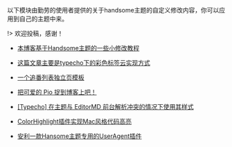 以下模块由勤劳的使用者提供的关于handsome主题的自定义修改内容，你可以应用到自己的主题中来。

!> 欢迎投稿，感谢！


* [本博客基于Handsome主题的一些小修改教程](https://www.moerats.com/archives/628/)

* [这篇文章主要是typecho下的彩色标签云实现方式](https://ixiyu.me/archives/typecho-colorful-tag.html)

* [一个追番列表独立页模板](https://imalan.cn/archives/88/)

* [把可爱的 Pio 捉到博客上吧！](https://imalan.cn/archives/95/)

* [[Typecho] 在主题与 EditorMD 前台解析冲突的情况下使用其样式](https://lolico.moe/modification/typecho-editormd-solution.html)

* [ColorHighlight插件实现Mac风格代码高亮](https://www.xcnte.com/archives/377/)

* [安利一款Hansome主题专用的UserAgent插件](https://blog.xiaojian.party/coding/useragent-modify.html)

